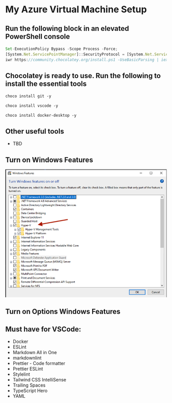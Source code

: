 # My Azure Virtual Machine Setup

## Run the following block in an elevated PowerShell console
```javascript
Set-ExecutionPolicy Bypass -Scope Process -Force; 
[System.Net.ServicePointManager]::SecurityProtocol = [System.Net.ServicePointManager]::SecurityProtocol -bor 3072; 
iwr https://community.chocolatey.org/install.ps1 -UseBasicParsing | iex
```

## Chocolatey is ready to use. Run the following to install the essential tools

```
choco install git -y
```

```
choco install vscode -y
```

```
choco install docker-desktop -y
```

## Other useful tools

- TBD

## Turn on Windows Features


![Windows features](images/turn-windows-features-on-or-off.png)


## Turn on Options Windows Features

## Must have for VSCode:

- Docker
- ESLint
- Markdown All in One
- markdownlint
- Prettier - Code formatter
- Prettier ESLint
- Stylelint
- Tailwind CSS IntelliSense
- Trailing Spaces
- TypeScript Hero
- YAML